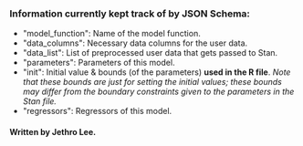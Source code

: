 ### Information currently kept track of by JSON Schema:
 - "model_function": Name of the model function.
 - "data_columns": Necessary data columns for the user data.
 - "data_list": List of preprocessed user data that gets passed to Stan.
 - "parameters": Parameters of this model.
 - "init": Initial value & bounds (of the parameters) **used in the R file**. *Note that these bounds are just for setting the initial values; these bounds may differ from the boundary constraints given to the parameters in the Stan file.*
 - "regressors": Regressors of this model.

#### Written by Jethro Lee.
